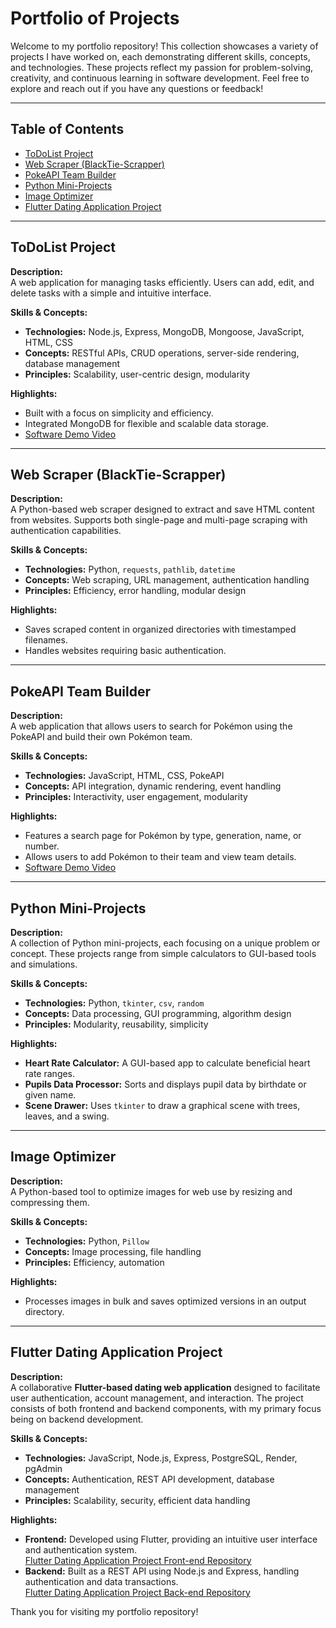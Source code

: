 # Portfolio of Projects

Welcome to my portfolio repository! This collection showcases a variety of projects I have worked on, each demonstrating different skills, concepts, and technologies. These projects reflect my passion for problem-solving, creativity, and continuous learning in software development. Feel free to explore and reach out if you have any questions or feedback!

---

## Table of Contents

- [ToDoList Project](#todolist-project)
- [Web Scraper (BlackTie-Scrapper)](#web-scraper-blacktie-scrapper)
- [PokeAPI Team Builder](#pokeapi-team-builder)
- [Python Mini-Projects](#python-mini-projects)
- [Image Optimizer](#image-optimizer)
- [Flutter Dating Application Project](#Flutter-Dating-Application-Project)

---

## ToDoList Project

**Description:**  
A web application for managing tasks efficiently. Users can add, edit, and delete tasks with a simple and intuitive interface.

**Skills & Concepts:**

- **Technologies:** Node.js, Express, MongoDB, Mongoose, JavaScript, HTML, CSS
- **Concepts:** RESTful APIs, CRUD operations, server-side rendering, database management
- **Principles:** Scalability, user-centric design, modularity

**Highlights:**

- Built with a focus on simplicity and efficiency.
- Integrated MongoDB for flexible and scalable data storage.
- [Software Demo Video](https://drive.google.com/file/d/19Ectx0qf4DveIQ1d-UBclgjXK_exzLUk/view?usp=share_link)

---

## Web Scraper (BlackTie-Scrapper)

**Description:**  
A Python-based web scraper designed to extract and save HTML content from websites. Supports both single-page and multi-page scraping with authentication capabilities.

**Skills & Concepts:**

- **Technologies:** Python, `requests`, `pathlib`, `datetime`
- **Concepts:** Web scraping, URL management, authentication handling
- **Principles:** Efficiency, error handling, modular design

**Highlights:**

- Saves scraped content in organized directories with timestamped filenames.
- Handles websites requiring basic authentication.

---

## PokeAPI Team Builder

**Description:**  
A web application that allows users to search for Pokémon using the PokeAPI and build their own Pokémon team.

**Skills & Concepts:**

- **Technologies:** JavaScript, HTML, CSS, PokeAPI
- **Concepts:** API integration, dynamic rendering, event handling
- **Principles:** Interactivity, user engagement, modularity

**Highlights:**

- Features a search page for Pokémon by type, generation, name, or number.
- Allows users to add Pokémon to their team and view team details.
- [Software Demo Video](https://drive.google.com/file/d/1tGcHJTNvnpmNc-9fruvO72v9t44xT009/view?usp=sharing)

---

## Python Mini-Projects

**Description:**  
A collection of Python mini-projects, each focusing on a unique problem or concept. These projects range from simple calculators to GUI-based tools and simulations.

**Skills & Concepts:**

- **Technologies:** Python, `tkinter`, `csv`, `random`
- **Concepts:** Data processing, GUI programming, algorithm design
- **Principles:** Modularity, reusability, simplicity

**Highlights:**

- **Heart Rate Calculator:** A GUI-based app to calculate beneficial heart rate ranges.
- **Pupils Data Processor:** Sorts and displays pupil data by birthdate or given name.
- **Scene Drawer:** Uses `tkinter` to draw a graphical scene with trees, leaves, and a swing.

---

## Image Optimizer

**Description:**  
A Python-based tool to optimize images for web use by resizing and compressing them.

**Skills & Concepts:**

- **Technologies:** Python, `Pillow`
- **Concepts:** Image processing, file handling
- **Principles:** Efficiency, automation

**Highlights:**

- Processes images in bulk and saves optimized versions in an output directory.

---
## Flutter Dating Application Project

**Description:**  
A collaborative **Flutter-based dating web application** designed to facilitate user authentication, account management, and interaction. The project consists of both frontend and backend components, with my primary focus being on backend development.

**Skills & Concepts:**

- **Technologies:** JavaScript, Node.js, Express, PostgreSQL, Render, pgAdmin
- **Concepts:** Authentication, REST API development, database management
- **Principles:** Scalability, security, efficient data handling

**Highlights:**

- **Frontend:** Developed using Flutter, providing an intuitive user interface and authentication system.  
  [Flutter Dating Application Project Front-end Repository](https://github.com/naroburnett/FlutterFrontEnd)
- **Backend:** Built as a REST API using Node.js and Express, handling authentication and data transactions.  
  [Flutter Dating Application Project Back-end Repository](https://github.com/naroburnett/FlutterBackEnd)

Thank you for visiting my portfolio repository!
